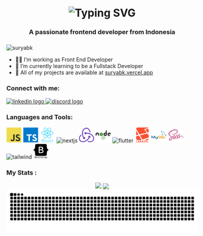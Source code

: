 <h1 align="center">
    <picture>
      <!-- Dark theme image source -->
      <source
        media="(prefers-color-scheme: dark)"
        srcset="https://readme-typing-svg.herokuapp.com?font=Noto+Sans&weight=600&size=28&pause=1000&color=ADBAC7&center=true&random=false&width=512&lines=Hi+%F0%9F%91%8B%2C+I'm+Surya+Bhakti+Kusuma"
      />
      <!-- Light theme image source -->
      <img
        src="https://readme-typing-svg.demolab.com?font=Noto+Sans&weight=600&size=28&pause=1000&color=000000&center=true&random=false&width=512&lines=Hi+%F0%9F%91%8B%2C+I'm+Surya+Bhakti+Kusuma"
        alt="Typing SVG"
      />
    </picture>
</h1>


<h3 align="center">A passionate frontend developer from Indonesia</h3>

###

<p align="left"> <img src="https://komarev.com/ghpvc/?username=suryabk&label=Profile%20views&color=0e75b6&style=flat" alt="suryabk" /> </p>

- 👨‍💻 I’m working as Front End Developer
- 🌱 I’m currently learning to be a Fullstack Developer
- 📂 All of my projects are available at [suryabk.vercel.app](https://suryabk.vercel.app/)

###

<h3 align="left">Connect with me:</h3>
<div align="left">
  <a href="https://www.linkedin.com/in/suryabk/" target="_blank">
    <img src="https://img.shields.io/static/v1?message=LinkedIn&logo=linkedin&label=&color=0077B5&logoColor=white&labelColor=&style=for-the-badge" height="40" alt="linkedin logo"  />
  </a>
  <a href="https://discordapp.com/users/613968250539081779" target="_blank">
    <img src="https://img.shields.io/static/v1?message=Discord&logo=discord&label=&color=7289DA&logoColor=white&labelColor=&style=for-the-badge" height="40" alt="discord logo"  />
  </a>
</div>

###

<h3 align="left">Languages and Tools:</h3>
<div align="left">
  <img src="https://raw.githubusercontent.com/devicons/devicon/master/icons/javascript/javascript-original.svg" alt="javascript" width="40" height="40" />
  <img src="https://raw.githubusercontent.com/devicons/devicon/master/icons/typescript/typescript-original.svg" alt="typescript" width="40" height="40" />
  <img src="https://raw.githubusercontent.com/devicons/devicon/master/icons/react/react-original-wordmark.svg" alt="react" width="40" height="40" />
  <img src="https://cdn.worldvectorlogo.com/logos/nextjs-2.svg" alt="nextjs" width="40" height="40" />
  <img src="https://raw.githubusercontent.com/devicons/devicon/master/icons/redux/redux-original.svg" alt="redux" width="40" height="40" />
  <img src="https://raw.githubusercontent.com/devicons/devicon/master/icons/nodejs/nodejs-original-wordmark.svg" alt="nodejs" width="40" height="40" />
  <img src="https://www.vectorlogo.zone/logos/flutterio/flutterio-icon.svg" alt="flutter" width="40" height="40" />
  <img src="https://raw.githubusercontent.com/devicons/devicon/master/icons/laravel/laravel-plain-wordmark.svg" alt="laravel" width="40" height="40" />
  <img src="https://raw.githubusercontent.com/devicons/devicon/master/icons/mysql/mysql-original-wordmark.svg" alt="mysql" width="40" height="40" />
  <img src="https://raw.githubusercontent.com/devicons/devicon/master/icons/sass/sass-original.svg" alt="sass" width="40" height="40" />
  <img src="https://www.vectorlogo.zone/logos/tailwindcss/tailwindcss-icon.svg" alt="tailwind" width="40" height="40" />
  <img src="https://raw.githubusercontent.com/devicons/devicon/master/icons/bootstrap/bootstrap-plain-wordmark.svg" alt="bootstrap" width="40" height="40" />
</div>

###

<h3 align="left">My Stats :</h3>
<div align=center>
     <picture>
      <source srcset="https://github-readme-streak-stats.herokuapp.com?user=suryabk&theme=dracula" media="(prefers-color-scheme: dark)" />
      <source srcset="https://github-readme-streak-stats.herokuapp.com?user=suryabk" media="(prefers-color-scheme: light), (prefers-color-scheme: no-preference)" />
      <img align="top" width=300 loading="eager" src="https://github-readme-streak-stats.herokuapp.com?user=suryabk" />
    </picture>
    <picture>
      <source srcset="https://github-readme-stats.vercel.app/api/top-langs?username=suryabk&theme=dracula&langs_count=8&layout=compact" media="(prefers-color-scheme: dark)" />
      <source srcset="https://github-readme-stats.vercel.app/api/top-langs?username=suryabk&langs_count=8&layout=compact" media="(prefers-color-scheme: light), (prefers-color-scheme: no-preference)" />
      <img width=300 align="center" loading="eager" src="https://github-readme-stats.vercel.app/api/top-langs?username=suryabk&langs_count=8&layout=compact" />
    </picture>
</div>
<div align=center>
  <picture>
    <source media="(prefers-color-scheme: dark)" srcset="https://raw.githubusercontent.com/suryabk/suryabk/output/github-contribution-grid-snake-dark.svg">
    <source media="(prefers-color-scheme: light)" srcset="https://raw.githubusercontent.com/suryabk/suryabk/output/github-contribution-grid-snake.svg">
    <img alt="snake animation" loading="eager" src="https://raw.githubusercontent.com/suryabk/suryabk/output/github-contribution-grid-snake.svg">
  </picture>
</div>
